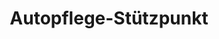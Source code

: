---
title: "Autopflege-Stützpunkt"
url: /zeulenroda-triebes/autopflege-stuetzpunkt/
shop: Allgemein
---
